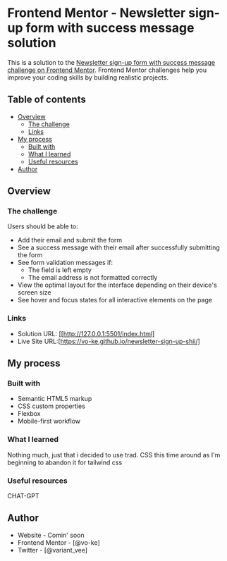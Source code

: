 # Frontend Mentor - Newsletter sign-up form with success message solution

This is a solution to the [Newsletter sign-up form with success message challenge on Frontend Mentor](https://www.frontendmentor.io/challenges/newsletter-signup-form-with-success-message-3FC1AZbNrv). Frontend Mentor challenges help you improve your coding skills by building realistic projects. 

## Table of contents

- [Overview](#overview)
  - [The challenge](#the-challenge)
  - [Links](#links)
- [My process](#my-process)
  - [Built with](#built-with)
  - [What I learned](#what-i-learned)
  - [Useful resources](#useful-resources)
- [Author](#author)


## Overview

### The challenge

Users should be able to:

- Add their email and submit the form
- See a success message with their email after successfully submitting the form
- See form validation messages if:
  - The field is left empty
  - The email address is not formatted correctly
- View the optimal layout for the interface depending on their device's screen size
- See hover and focus states for all interactive elements on the page


### Links

- Solution URL: [[http://127.0.0.1:5501/index.html]
- Live Site URL:[https://vo-ke.github.io/newsletter-sign-up-shii/] 

## My process

### Built with

- Semantic HTML5 markup
- CSS custom properties
- Flexbox
- Mobile-first workflow

### What I learned

Nothing much, just that i decided to use trad. CSS this time around as I'm beginning to abandon  it for tailwind css


### Useful resources
CHAT-GPT

## Author

- Website - Comin' soon
- Frontend Mentor - [@vo-ke]
- Twitter - [@variant_vee]


